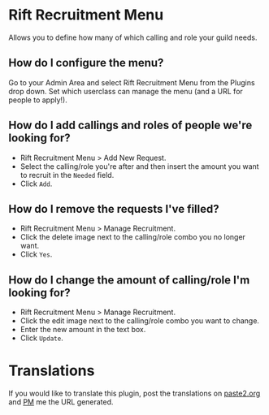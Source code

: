 # Rift Recruitment Menu

Allows you to define how many of which calling and role your guild needs.

## How do I configure the menu?

Go to your Admin Area and select Rift Recruitment Menu from the Plugins drop down. Set which userclass can manage the menu (and a URL for people to apply!).

## How do I add callings and roles of people we're looking for?

* Rift Recruitment Menu > Add New Request.
* Select the calling/role you're after and then insert the amount you want to recruit in the `Needed` field.
* Click `Add`.

## How do I remove the requests I've filled?

* Rift Recruitment Menu > Manage Recruitment.
* Click the delete image next to the calling/role combo you no longer want.
* Click `Yes`.

## How do I change the amount of calling/role I'm looking for?

* Rift Recruitment Menu > Manage Recruitment.
* Click the edit image next to the calling/role combo you want to change.
* Enter the new amount in the text box.
* Click `Update`.

# Translations

If you would like to translate this plugin, post the translations on [paste2.org](http://paste2.org/) and [PM](http://e107.org/e107_plugins/pm/pm.php?send.37) me the URL generated.